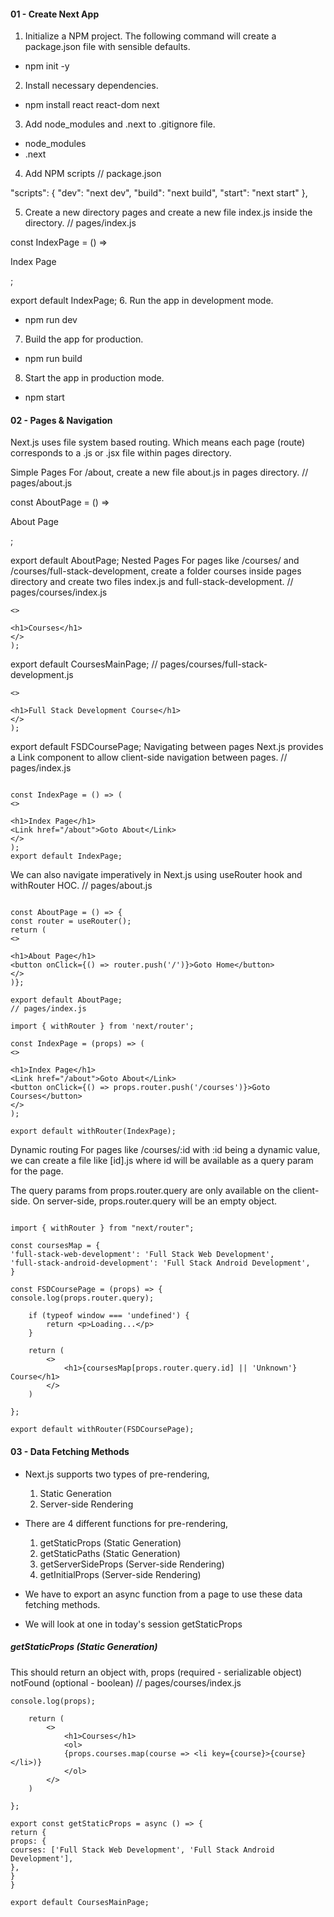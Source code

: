 #### 01 - Create Next App

1. Initialize a NPM project. The following command will create a package.json file with sensible defaults.

- npm init -y

2. Install necessary dependencies.

- npm install react react-dom next

3. Add node_modules and .next to .gitignore file.

- node_modules
- .next

4. Add NPM scripts
   // package.json

"scripts": {
"dev": "next dev",
"build": "next build",
"start": "next start"
},

5. Create a new directory pages and create a new file index.js inside the directory.
   // pages/index.js

const IndexPage = () => <p>Index Page</p>;

export default IndexPage; 6. Run the app in development mode.

- npm run dev

7. Build the app for production.

- npm run build

8. Start the app in production mode.

- npm start

#### 02 - Pages & Navigation

Next.js uses file system based routing. Which means each page (route) corresponds to a .js or .jsx file within pages directory.

Simple Pages
For /about, create a new file about.js in pages directory.
// pages/about.js

const AboutPage = () => <p>About Page</p>;

export default AboutPage;
Nested Pages
For pages like /courses/ and /courses/full-stack-development, create a folder courses inside pages directory and create two files index.js and full-stack-development.
// pages/courses/index.js

```const CoursesMainPage = () => (
<>

<h1>Courses</h1>
</>
);
```

export default CoursesMainPage;
// pages/courses/full-stack-development.js

```const FSDCoursePage = () => (
<>

<h1>Full Stack Development Course</h1>
</>
);
```

export default FSDCoursePage;
Navigating between pages
Next.js provides a Link component to allow client-side navigation between pages.
// pages/index.js

```import Link from 'next/link';

const IndexPage = () => (
<>

<h1>Index Page</h1>
<Link href="/about">Goto About</Link>
</>
);
export default IndexPage;
```

We can also navigate imperatively in Next.js using useRouter hook and withRouter HOC.
// pages/about.js

```import { useRouter } from 'next/router'

const AboutPage = () => {
const router = useRouter();
return (
<>

<h1>About Page</h1>
<button onClick={() => router.push('/')}>Goto Home</button>
</>
)};

export default AboutPage;
// pages/index.js
```

```import Link from 'next/link';
import { withRouter } from 'next/router';

const IndexPage = (props) => (
<>

<h1>Index Page</h1>
<Link href="/about">Goto About</Link>
<button onClick={() => props.router.push('/courses')}>Goto Courses</button>
</>
);

export default withRouter(IndexPage);
```

Dynamic routing
For pages like /courses/:id with :id being a dynamic value, we can create a file like [id].js where id will be available as a query param for the page.

The query params from props.router.query are only available on the client-side. On server-side, props.router.query will be an empty object.

```// pages/courses/[id].js

import { withRouter } from "next/router";

const coursesMap = {
'full-stack-web-development': 'Full Stack Web Development',
'full-stack-android-development': 'Full Stack Android Development',
}

const FSDCoursePage = (props) => {
console.log(props.router.query);

    if (typeof window === 'undefined') {
        return <p>Loading...</p>
    }

    return (
        <>
            <h1>{coursesMap[props.router.query.id] || 'Unknown'} Course</h1>
        </>
    )

};

export default withRouter(FSDCoursePage);
```

#### 03 - Data Fetching Methods

- Next.js supports two types of pre-rendering,

  1. Static Generation
  2. Server-side Rendering

- There are 4 different functions for pre-rendering,

  1. getStaticProps (Static Generation)
  2. getStaticPaths (Static Generation)
  3. getServerSideProps (Server-side Rendering)
  4. getInitialProps (Server-side Rendering)

- We have to export an async function from a page to use these data fetching methods.

- We will look at one in today's session getStaticProps

##### getStaticProps (Static Generation)

This should return an object with,
props (required - serializable object)
notFound (optional - boolean)
// pages/courses/index.js

```const CoursesMainPage = (props) => {
console.log(props);

    return (
        <>
            <h1>Courses</h1>
            <ol>
            {props.courses.map(course => <li key={course}>{course}</li>)}
            </ol>
        </>
    )

};

export const getStaticProps = async () => {
return {
props: {
courses: ['Full Stack Web Development', 'Full Stack Android Development'],
},
}
}

export default CoursesMainPage;
```
